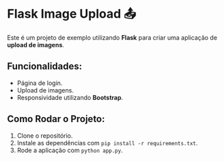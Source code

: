 # Flask Image Upload 📤

Este é um projeto de exemplo utilizando **Flask** para criar uma aplicação de **upload de imagens**.

## Funcionalidades:
- Página de login.
- Upload de imagens.
- Responsividade utilizando **Bootstrap**.

## Como Rodar o Projeto:
1. Clone o repositório.
2. Instale as dependências com `pip install -r requirements.txt`.
3. Rode a aplicação com `python app.py`.


